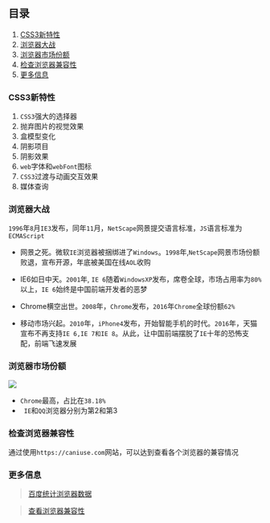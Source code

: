 ## 目录
1. [CSS3新特性](#CSS3新特性)
2. [浏览器大战](#浏览器大战)
3. [浏览器市场份额](#浏览器市场份额)
4. [检查浏览器兼容性](#检查浏览器兼容性)
5. [更多信息](#更多信息)

### CSS3新特性
1. `CSS3`强大的选择器
2. 抛弃图片的视觉效果
3. 盒模型变化
4. 阴影项目
5. 阴影效果
6. `web`字体和`webFont`图标
7. `CSS3`过渡与动画交互效果
8. 媒体查询

### 浏览器大战
`1996`年`8`月`IE3`发布，同年`11`月，`NetScape`网景提交语言标准，`JS`语言标准为`ECMAScript`

* 网景之死。微软`IE`浏览器被捆绑进了`Windows`。`1998`年,`NetScape`网景市场份额败退，宣布开源，年底被美国在线`AOL`收购

* IE6如日中天。`2001`年, `IE 6`随着`WindowsXP`发布，席卷全球，市场占用率为`80%`以上，`IE 6`始终是中国前端开发者的恶梦

* Chrome横空出世。`2008`年，`Chrome`发布，`2016`年`Chrome`全球份额`62%`

* 移动市场兴起。`2010`年，`iPhone4`发布，开始智能手机的时代。`2016`年，天猫宣布不再支持`IE 6,IE 7和IE 8`。从此，让中国前端摆脱了`IE`十年的恐怖支配，前端飞速发展


### 浏览器市场份额

![](https://user-gold-cdn.xitu.io/2020/7/23/1737c5fb0359a360?w=524&h=514&f=jpeg&s=36078)

* `Chrome`最高，占比在`38.18%`
* ` IE`和`QQ`浏览器分别为第2和第3

### 检查浏览器兼容性
通过使用`https://caniuse.com`网站，可以达到查看各个浏览器的兼容情况

### 更多信息
> [百度统计浏览器数据](https://tongji.baidu.com/research/site?source=index)

> [查看浏览器兼容性](https://caniuse.com)